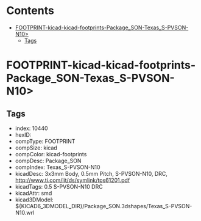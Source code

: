 



Contents
========

* [FOOTPRINT-kicad-kicad-footprints-Package_SON-Texas_S-PVSON-N10>](#footprint-kicad-kicad-footprints-package_son-texas_s-pvson-n10)
	* [Tags](#tags)

# FOOTPRINT-kicad-kicad-footprints-Package_SON-Texas_S-PVSON-N10>

## Tags

- index: 10440
- hexID: 
- oompType: FOOTPRINT
- oompSize: kicad
- oompColor: kicad-footprints
- oompDesc: Package_SON
- oompIndex: Texas_S-PVSON-N10
- kicadDesc: 3x3mm Body, 0.5mm Pitch, S-PVSON-N10, DRC, http://www.ti.com/lit/ds/symlink/tps61201.pdf
- kicadTags: 0.5 S-PVSON-N10 DRC
- kicadAttr: smd
- kicad3DModel: ${KICAD6_3DMODEL_DIR}/Package_SON.3dshapes/Texas_S-PVSON-N10.wrl
